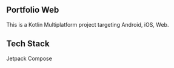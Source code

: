 ## Portfolio Web
This is a Kotlin Multiplatform project targeting Android, iOS, Web. 

## Tech Stack
Jetpack Compose
